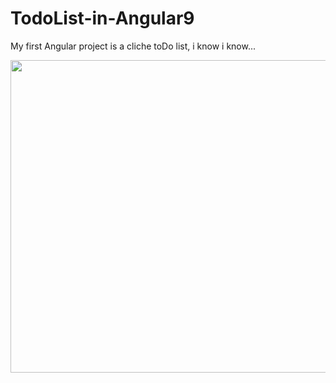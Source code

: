 # TodoList-in-Angular9
 My first Angular project is a cliche toDo list, i know i know...
 
 <img alt="" width="600" height="500" src="src\assets\readme.gif"/>
